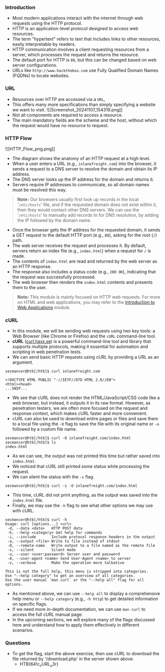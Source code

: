 ### Introduction
- Most modern applications interact with the internet through web requests using the HTTP protocol.
- HTTP is an application-level protocol designed to access web resources.
- The term "hypertext" refers to text that includes links to other resources, easily interpretable by readers.
- HTTP communication involves a client requesting resources from a server, which processes the request and returns the resource.
- The default port for HTTP is `80`, but this can be changed based on web server configurations.
- URLs like `http://www.hackthebox.com` use Fully Qualified Domain Names (FQDNs) to locate websites.

### URL
- Resources over HTTP are accessed via a `URL`,
- This offers many more specifications than simply specifying a website we want to visit.
![[Screenshot_20241107_154319.png]]
- Not all components are required to access a resource. 
- The main mandatory fields are the scheme and the host, without which the request would have no resource to request.


### HTTP Flow
![[HTTP_Flow_png.png]]
- The diagram shows the anatomy of an HTTP request at a high level.
- When a user enters a URL (e.g., `inlanefreight.com`) into the browser, it sends a request to a DNS server to resolve the domain and obtain its IP address.
- The DNS server looks up the IP address for the domain and returns it.
- Servers require IP addresses to communicate, so all domain names must be resolved this way.

> **Note:** Our browsers usually first look up records in the local '`/etc/hosts`' file, and if the requested domain does not exist within it, then they would contact other DNS servers. We can use the '`/etc/hosts`' to manually add records to for DNS resolution, by adding the IP followed by the domain name.

- Once the browser gets the IP address for the requested domain, it sends a GET request to the default HTTP port (e.g., `80`), asking for the root (`/`) path.
- The web server receives the request and processes it. By default, servers return an index file (e.g., `index.html`) when a request for `/` is made.
- The contents of `index.html` are read and returned by the web server as an HTTP response.
- The response also includes a status code (e.g., `200 OK`), indicating that the request was successfully processed.
- The web browser then renders the `index.html` contents and presents them to the user.

> **Note:** This module is mainly focused on HTTP web requests. For more on HTML and web applications, you may refer to the [Introduction to Web Applications](https://academy.hackthebox.com/module/details/75) module.


### cURL
- In this module, we will be sending web requests using two key tools: a Web Browser (like Chrome or Firefox) and the `cURL` command-line tool.
- **cURL** ([curl.haxx.se](https://curl.haxx.se/)) is a powerful command-line tool and library that supports multiple protocols, making it essential for automation and scripting in web penetration tests.
- We can send basic HTTP requests using cURL by providing a URL as an argument.
```shell-session
secmancer@htb[/htb]$ curl inlanefreight.com

<!DOCTYPE HTML PUBLIC "-//IETF//DTD HTML 2.0//EN">
<html><head>
...SNIP...
```
- We see that cURL does not render the HTML/JavaScript/CSS code like a web browser, but instead, it outputs it in its raw format. However, as penetration testers, we are often more focused on the request and response context, which makes cURL faster and more convenient.
- cURL can also be used to download entire pages or files and save them to a local file using the `-O` flag to save the file with its original name or `-o` followed by a custom file name.
```shell-session
secmancer@htb[/htb]$ curl -O inlanefreight.com/index.html
secmancer@htb[/htb]$ ls
index.html
```
- As we can see, the output was not printed this time but rather saved into `index.html`. 
- We noticed that cURL still printed some status while processing the request. 
- We can silent the status with the `-s` flag.
```shell-session
secmancer@htb[/htb]$ curl -s -O inlanefreight.com/index.html
```
- This time, cURL did not print anything, as the output was saved into the `index.html` file. 
- Finally, we may use the `-h` flag to see what other options we may use with cURL.
```shell-session
secmancer@htb[/htb]$ curl -h
Usage: curl [options...] <url>
 -d, --data <data>   HTTP POST data
 -h, --help <category> Get help for commands
 -i, --include       Include protocol response headers in the output
 -o, --output <file> Write to file instead of stdout
 -O, --remote-name   Write output to a file named as the remote file
 -s, --silent        Silent mode
 -u, --user <user:password> Server user and password
 -A, --user-agent <name> Send User-Agent <name> to server
 -v, --verbose       Make the operation more talkative

This is not the full help, this menu is stripped into categories.
Use "--help category" to get an overview of all categories.
Use the user manual `man curl` or the "--help all" flag for all options.
```
- As mentioned above, we can use `--help all` to display a comprehensive help menu or `--help category` (e.g., `-h http`) to get detailed information on specific flags.
- If we need more in-depth documentation, we can use `man curl` to access the full cURL manual page.
- In the upcoming sections, we will explore many of the flags discussed here and understand how to apply them effectively in different scenarios.

### Questions
- To get the flag, start the above exercise, then use cURL to download the file returned by '/download.php' in the server shown above.
	- HTB{64$!c_cURL_u$3r}